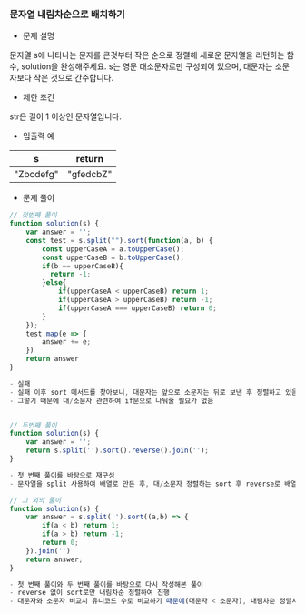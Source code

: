 ### 문자열 내림차순으로 배치하기

- 문제 설명

문자열 s에 나타나는 문자를 큰것부터 작은 순으로 정렬해 새로운 문자열을 리턴하는 함수, solution을 완성해주세요.
s는 영문 대소문자로만 구성되어 있으며, 대문자는 소문자보다 작은 것으로 간주합니다.



- 제한 조건

str은 길이 1 이상인 문자열입니다.



- 입출력 예

| s         | return    |
| --------- | --------- |
| "Zbcdefg" | "gfedcbZ" |



- 문제 풀이

```javascript
// 첫번째 풀이
function solution(s) {
    var answer = '';
    const test = s.split("").sort(function(a, b) {
        const upperCaseA = a.toUpperCase();
        const upperCaseB = b.toUpperCase();
        if(b == upperCaseB){
          return -1;
        }else{
            if(upperCaseA < upperCaseB) return 1;
            if(upperCaseA > upperCaseB) return -1;
            if(upperCaseA === upperCaseB) return 0;
        }
    });
    test.map(e => {
        answer += e;
    })
    return answer
}

- 실패
- 실패 이후 sort 메서드를 찾아보니, 대문자는 앞으로 소문자는 뒤로 보낸 후 정렬하고 있음
- 그렇기 때문에 대/소문자 관련하여 if문으로 나눠줄 필요가 없음


// 두번째 풀이
function solution(s) {
    var answer = '';
    return s.split('').sort().reverse().join('');
}

- 첫 번째 풀이를 바탕으로 재구성
- 문자열을 split 사용하여 배열로 만든 후, 대/소문자 정렬하는 sort 후 reverse로 배열을 반대로 뒤집고 join으로 문자열 완성

// 그 외의 풀이
function solution(s) {
    var answer = s.split('').sort((a,b) => {
        if(a < b) return 1;
        if(a > b) return -1;
        return 0;
    }).join('')
    return answer;
}

- 첫 번째 풀이와 두 번째 풀이를 바탕으로 다시 작성해본 풀이
- reverse 없이 sort로만 내림차순 정렬하여 진행
- 대문자와 소문자 비교시 유니코드 수로 비교하기 때문에(대문자 < 소문자), 내림차순 정렬시 대문자는 자연스럽게 뒤로 가게 되어 있음
```

